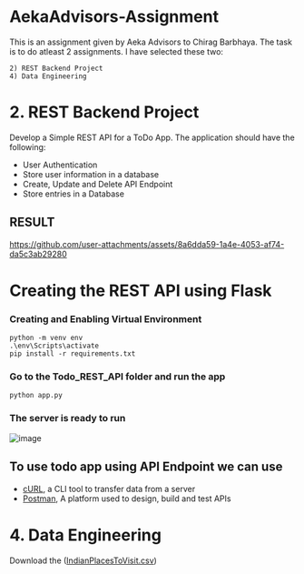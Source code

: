 # AekaAdvisors-Assignment
This is an assignment given by Aeka Advisors to Chirag Barbhaya. The task is to do atleast 2 assignments.
I have selected these two:
```
2) REST Backend Project
4) Data Engineering
```
# 2. REST Backend Project
Develop a Simple REST API for a ToDo App. The application should have the following:
- User Authentication
- Store user information in a database
- Create, Update and Delete API Endpoint
- Store entries in a Database


## RESULT
https://github.com/user-attachments/assets/8a6dda59-1a4e-4053-af74-da5c3ab29280


# Creating the REST API using Flask
### Creating and Enabling Virtual Environment
```
python -m venv env
.\env\Scripts\activate
pip install -r requirements.txt
```
### Go to the Todo_REST_API folder and run the app
```
python app.py
```
### The server is ready to run
![image](https://github.com/user-attachments/assets/93bedf7e-4c8c-40ae-a7f0-6d8c1fda6f7d)

## To use todo app using API Endpoint we can use
- [cURL](https://github.com/curl/curl/blob/master/docs/MANUAL.md), a CLI tool to transfer data from a server
- [Postman](https://www.postman.com/downloads/), A platform used to design, build and test APIs


# 4. Data Engineering
Download the ([IndianPlacesToVisit.csv](https://github.com/user-attachments/files/19041963/IndianPlacesToVisit.csv))
  
